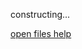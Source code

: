 constructing...


[open files help](https://woshub.com/too-many-open-files-error-linux/#:~:text=%5BSolution%5D%20Fix%20too%20many%20Open%20Files%20Error%20in,the%20Current%20Session.%20After%20closing%20the...%20See%20More.)